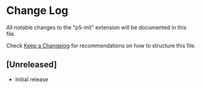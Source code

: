 # Change Log

All notable changes to the "p5-init" extension will be documented in this file.

Check [Keep a Changelog](http://keepachangelog.com/) for recommendations on how to structure this file.

## [Unreleased]

- Initial release
  